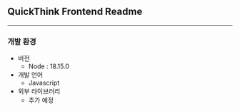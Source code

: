 ## QuickThink Frontend Readme
---
### 개발 환경
- 버전
    - Node : 18.15.0
- 개발 언어
    - Javascript
- 외부 라이브러리
    - 추가 예정

